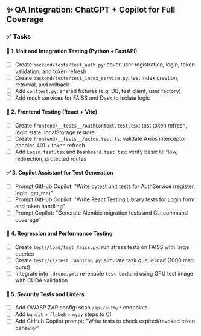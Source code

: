 ## ✨ QA Integration: ChatGPT + Copilot for Full Coverage

### ✅ Tasks

#### 🧪 1. **Unit and Integration Testing (Python + FastAPI)**

- [ ] Create `backend/tests/test_auth.py`: cover user registration, login, token validation, and token refresh
- [ ] Create `backend/tests/test_index_service.py`: test index creation, retrieval, and rollback
- [ ] Add `conftest.py`: shared fixtures (e.g. DB, test client, user factory)
- [ ] Add mock services for FAISS and Dask to isolate logic

#### 🧪 2. **Frontend Testing (React + Vite)**

- [ ] Create `frontend/__tests__/AuthContext.test.tsx`: test token refresh, login state, localStorage restore
- [ ] Create `frontend/__tests__/axios.test.ts`: validate Axios interceptor handles 401 + token refresh
- [ ] Add `Login.test.tsx` and `Dashboard.test.tsx`: verify basic UI flow, redirection, protected routes

#### ✅ 3. **Copilot Assistant for Test Generation**

- [ ] Prompt GitHub Copilot: "Write pytest unit tests for AuthService (register, login, get_me)"
- [ ] Prompt GitHub Copilot: "Write React Testing Library tests for Login form and token handling"
- [ ] Prompt Copilot: "Generate Alembic migration tests and CLI command coverage"

#### 🔁 4. **Regression and Performance Testing**

- [ ] Create `tests/load/test_faiss.py`: run stress tests on FAISS with large queries
- [ ] Create `tests/ci/test_rabbitmq.py`: simulate task queue load (1000 msg burst)
- [ ] Integrate into `.drone.yml`: re-enable `test-backend` using GPU test image with CUDA validation

#### 🔐 5. **Security Tests and Linters**

- [ ] Add OWASP ZAP config: scan `/api/auth/*` endpoints
- [ ] Add `bandit` + `flake8` + `mypy` steps to CI
- [ ] Add GitHub Copilot prompt: "Write tests to check expired/revoked token behavior"
